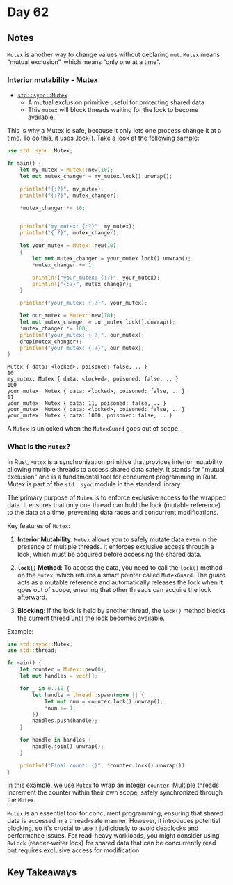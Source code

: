 # Day 62

## Notes

`Mutex` is another way to change values without declaring `mut`. `Mutex` means “mutual exclusion”, which means “only one at a time”.

### Interior mutability - Mutex

- [`std::sync::Mutex`](https://doc.rust-lang.org/std/sync/struct.Mutex.html)
  - A mutual exclusion primitive useful for protecting shared data
  - This `mutex` will block threads waiting for the lock to become available.

This is why a Mutex is safe, because it only lets one process change it at a time. To do this, it uses .lock(). 
Take a look at the following sample:

```rust
use std::sync::Mutex;

fn main() {
    let my_mutex = Mutex::new(10);
    let mut mutex_changer = my_mutex.lock().unwrap();

    println!("{:?}", my_mutex);
    println!("{:?}", mutex_changer);

    *mutex_changer *= 10;


    println!("my_mutex: {:?}", my_mutex);
    println!("{:?}", mutex_changer);

    let your_mutex = Mutex::new(10);
    {
        let mut mutex_changer = your_mutex.lock().unwrap();
        *mutex_changer += 1;

        println!("your_mutex: {:?}", your_mutex);
        println!("{:?}", mutex_changer);
    }

    println!("your_mutex: {:?}", your_mutex);

    let our_mutex = Mutex::new(10);
    let mut mutex_changer = our_mutex.lock().unwrap();
    *mutex_changer *= 100;
    println!("your_mutex: {:?}", our_mutex);
    drop(mutex_changer);
    println!("your_mutex: {:?}", our_mutex);
}
```

```shell
Mutex { data: <locked>, poisoned: false, .. }
10
my_mutex: Mutex { data: <locked>, poisoned: false, .. }
100
your_mutex: Mutex { data: <locked>, poisoned: false, .. }
11
your_mutex: Mutex { data: 11, poisoned: false, .. }
your_mutex: Mutex { data: <locked>, poisoned: false, .. }
your_mutex: Mutex { data: 1000, poisoned: false, .. }
```

A `Mutex` is unlocked when the `MutexGuard` goes out of scope.

### What is the `Mutex`?

In Rust, `Mutex` is a synchronization primitive that provides interior mutability, allowing multiple threads to access shared data safely. It stands for "mutual exclusion" and is a fundamental tool for concurrent programming in Rust. Mutex is part of the `std::sync` module in the standard library.

The primary purpose of `Mutex` is to enforce exclusive access to the wrapped data. It ensures that only one thread can hold the lock (mutable reference) to the data at a time, preventing data races and concurrent modifications.

Key features of `Mutex`:

1. **Interior Mutability**: `Mutex` allows you to safely mutate data even in the presence of multiple threads. It enforces exclusive access through a lock, which must be acquired before accessing the shared data.

2. **`lock()` Method**: To access the data, you need to call the `lock()` method on the `Mutex`, which returns a smart pointer called `MutexGuard`. The guard acts as a mutable reference and automatically releases the lock when it goes out of scope, ensuring that other threads can acquire the lock afterward.

3. **Blocking**: If the lock is held by another thread, the `lock()` method blocks the current thread until the lock becomes available.

Example:

```rust
use std::sync::Mutex;
use std::thread;

fn main() {
    let counter = Mutex::new(0);
    let mut handles = vec![];

    for _ in 0..10 {
        let handle = thread::spawn(move || {
            let mut num = counter.lock().unwrap();
            *num += 1;
        });
        handles.push(handle);
    }

    for handle in handles {
        handle.join().unwrap();
    }

    println!("Final count: {}", *counter.lock().unwrap());
}
```

In this example, we use `Mutex` to wrap an integer `counter`. Multiple threads increment the counter within their own scope, safely synchronized through the `Mutex`.

`Mutex` is an essential tool for concurrent programming, ensuring that shared data is accessed in a thread-safe manner. However, it introduces potential blocking, so it's crucial to use it judiciously to avoid deadlocks and performance issues. For read-heavy workloads, you might consider using `RwLock` (reader-writer lock) for shared data that can be concurrently read but requires exclusive access for modification.

## Key Takeaways


